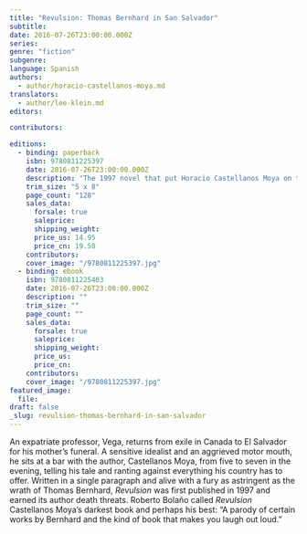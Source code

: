 ```yaml
---
title: "Revulsion: Thomas Bernhard in San Salvador"
subtitle:
date: 2016-07-26T23:00:00.000Z
series:
genre: "fiction"
subgenre:
language: Spanish
authors:
  - author/horacio-castellanos-moya.md
translators:
  - author/lee-klein.md
editors:

contributors:

editions:
  - binding: paperback
    isbn: 9780811225397
    date: 2016-07-26T23:00:00.000Z
    description: "The 1997 novel that put Horacio Castellanos Moya on the map, now published for the first time in English "
    trim_size: "5 x 8"
    page_count: "128"
    sales_data:
      forsale: true
      saleprice:
      shipping_weight:
      price_us: 14.95
      price_cn: 19.50
    contributors:
    cover_image: "/9780811225397.jpg"
  - binding: ebook
    isbn: 9780811225403
    date: 2016-07-26T23:00:00.000Z
    description: ""
    trim_size: ""
    page_count: ""
    sales_data:
      forsale: true
      saleprice:
      shipping_weight:
      price_us:
      price_cn:
    contributors:
    cover_image: "/9780811225397.jpg"
featured_image:
  file:
draft: false
_slug: revulsion-thomas-bernhard-in-san-salvador
---
```


An expatriate professor, Vega, returns from exile in Canada to El Salvador for his mother’s funeral. A sensitive idealist and an aggrieved motor mouth, he sits at a bar with the author, Castellanos Moya, from five to seven in the evening, telling his tale and ranting against everything his country has to offer. Written in a single paragraph and alive with a fury as astringent as the wrath of Thomas Bernhard, _Revulsion_ was first published in 1997 and earned its author death threats. Roberto Bolaño called _Revulsion_ Castellanos Moya’s darkest book and perhaps his best: “A parody of certain works by Bernhard and the kind of book that makes you laugh out loud.”
